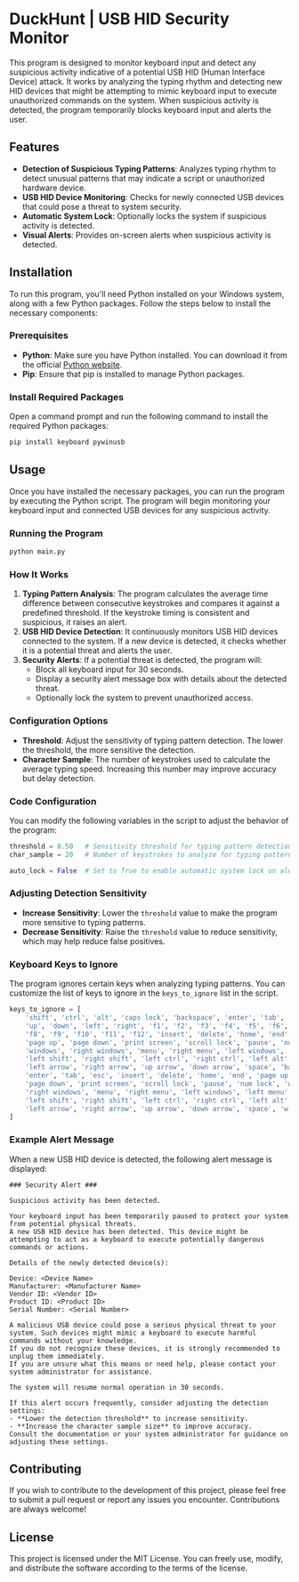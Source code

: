 
# DuckHunt | USB HID Security Monitor

This program is designed to monitor keyboard input and detect any suspicious activity indicative of a potential USB HID (Human Interface Device) attack. It works by analyzing the typing rhythm and detecting new HID devices that might be attempting to mimic keyboard input to execute unauthorized commands on the system. When suspicious activity is detected, the program temporarily blocks keyboard input and alerts the user.

## Features

- **Detection of Suspicious Typing Patterns**: Analyzes typing rhythm to detect unusual patterns that may indicate a script or unauthorized hardware device.
- **USB HID Device Monitoring**: Checks for newly connected USB devices that could pose a threat to system security.
- **Automatic System Lock**: Optionally locks the system if suspicious activity is detected.
- **Visual Alerts**: Provides on-screen alerts when suspicious activity is detected.

## Installation

To run this program, you'll need Python installed on your Windows system, along with a few Python packages. Follow the steps below to install the necessary components:

### Prerequisites

- **Python**: Make sure you have Python installed. You can download it from the official [Python website](https://www.python.org/downloads/).
- **Pip**: Ensure that pip is installed to manage Python packages.

### Install Required Packages

Open a command prompt and run the following command to install the required Python packages:

```bash
pip install keyboard pywinusb
```

## Usage

Once you have installed the necessary packages, you can run the program by executing the Python script. The program will begin monitoring your keyboard input and connected USB devices for any suspicious activity.

### Running the Program

```bash
python main.py
```


### How It Works

1. **Typing Pattern Analysis**: The program calculates the average time difference between consecutive keystrokes and compares it against a predefined threshold. If the keystroke timing is consistent and suspicious, it raises an alert.
2. **USB HID Device Detection**: It continuously monitors USB HID devices connected to the system. If a new device is detected, it checks whether it is a potential threat and alerts the user.
3. **Security Alerts**: If a potential threat is detected, the program will:
   - Block all keyboard input for 30 seconds.
   - Display a security alert message box with details about the detected threat.
   - Optionally lock the system to prevent unauthorized access.

### Configuration Options

- **Threshold**: Adjust the sensitivity of typing pattern detection. The lower the threshold, the more sensitive the detection.
- **Character Sample**: The number of keystrokes used to calculate the average typing speed. Increasing this number may improve accuracy but delay detection.

### Code Configuration

You can modify the following variables in the script to adjust the behavior of the program:

```python
threshold = 0.50   # Sensitivity threshold for typing pattern detection
char_sample = 20   # Number of keystrokes to analyze for typing pattern

auto_lock = False  # Set to True to enable automatic system lock on alert
```

### Adjusting Detection Sensitivity

- **Increase Sensitivity**: Lower the `threshold` value to make the program more sensitive to typing patterns.
- **Decrease Sensitivity**: Raise the `threshold` value to reduce sensitivity, which may help reduce false positives.

### Keyboard Keys to Ignore

The program ignores certain keys when analyzing typing patterns. You can customize the list of keys to ignore in the `keys_to_ignore` list in the script.

```python
keys_to_ignore = [
    'shift', 'ctrl', 'alt', 'caps lock', 'backspace', 'enter', 'tab', 'esc',
    'up', 'down', 'left', 'right', 'f1', 'f2', 'f3', 'f4', 'f5', 'f6', 'f7',
    'f8', 'f9', 'f10', 'f11', 'f12', 'insert', 'delete', 'home', 'end',
    'page up', 'page down', 'print screen', 'scroll lock', 'pause', 'num lock',
    'windows', 'right windows', 'menu', 'right menu', 'left windows', 'left menu',
    'left shift', 'right shift', 'left ctrl', 'right ctrl', 'left alt', 'right alt',
    'left arrow', 'right arrow', 'up arrow', 'down arrow', 'space', 'backspace',
    'enter', 'tab', 'esc', 'insert', 'delete', 'home', 'end', 'page up',
    'page down', 'print screen', 'scroll lock', 'pause', 'num lock', 'windows',
    'right windows', 'menu', 'right menu', 'left windows', 'left menu',
    'left shift', 'right shift', 'left ctrl', 'right ctrl', 'left alt', 'right alt',
    'left arrow', 'right arrow', 'up arrow', 'down arrow', 'space', 'w', 'a', 's', 'd'
]
```

### Example Alert Message

When a new USB HID device is detected, the following alert message is displayed:

```
### Security Alert ###

Suspicious activity has been detected.

Your keyboard input has been temporarily paused to protect your system from potential physical threats.
A new USB HID device has been detected. This device might be attempting to act as a keyboard to execute potentially dangerous commands or actions.

Details of the newly detected device(s):

Device: <Device Name>
Manufacturer: <Manufacturer Name>
Vendor ID: <Vendor ID>
Product ID: <Product ID>
Serial Number: <Serial Number>

A malicious USB device could pose a serious physical threat to your system. Such devices might mimic a keyboard to execute harmful commands without your knowledge.
If you do not recognize these devices, it is strongly recommended to unplug them immediately.
If you are unsure what this means or need help, please contact your system administrator for assistance.

The system will resume normal operation in 30 seconds.

If this alert occurs frequently, consider adjusting the detection settings:
- **Lower the detection threshold** to increase sensitivity.
- **Increase the character sample size** to improve accuracy.
Consult the documentation or your system administrator for guidance on adjusting these settings.
```

## Contributing

If you wish to contribute to the development of this project, please feel free to submit a pull request or report any issues you encounter. Contributions are always welcome!

## License

This project is licensed under the MIT License. You can freely use, modify, and distribute the software according to the terms of the license.

